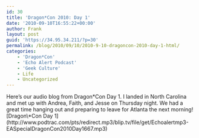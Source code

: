 ```yaml
---
id: 30
title: 'Dragon*Con 2010: Day 1'
date: '2010-09-10T16:55:22+00:00'
author: Frank
layout: post
guid: 'https://34.95.34.211/?p=30'
permalink: /blog/2010/09/10/2010-9-10-dragoncon-2010-day-1-html/
categories:
    - 'Dragon*Con'
    - 'Echo Alert Podcast'
    - 'Geek Culture'
    - Life
    - Uncategorized
---
```


<div src="v5">Here’s our audio blog from Dragon*Con Day 1. I landed in North Carolina and met up with Andrea, Faith, and Jesse on Thursday night. We had a great time hanging out and preparing to leave for Atlanta the next morning! [Dragon\*Con Day 1](http://www.podtrac.com/pts/redirect.mp3/blip.tv/file/get/Echoalertmp3-EASpecialDragonCon2010Day1667.mp3)

</div>
